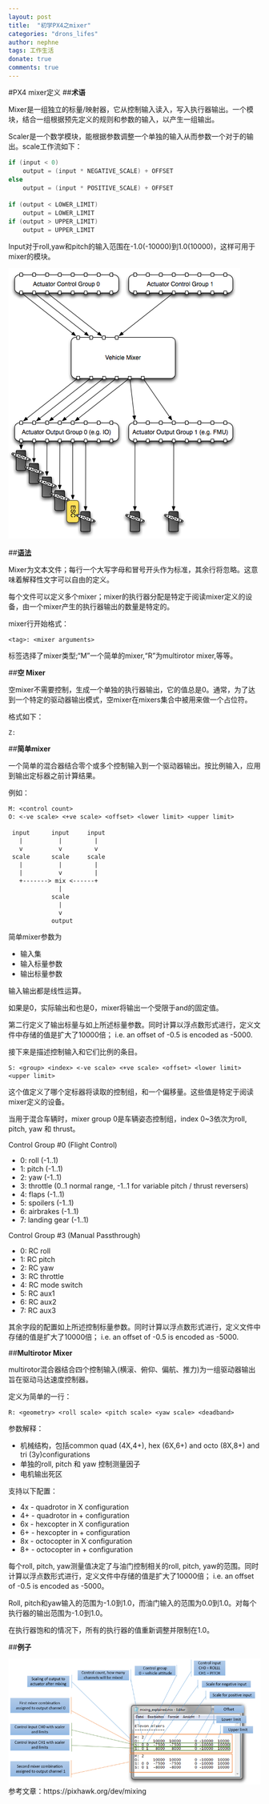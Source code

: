 ```yaml
---
layout: post
title:  "初学PX4之mixer"
categories: "drons_lifes"
author: nephne
tags: 工作生活
donate: true
comments: true
---
```

#PX4 mixer定义
##**术语**

Mixer是一组独立的标量/映射器，它从控制输入读入，写入执行器输出。一个模块，结合一组根据预先定义的规则和参数的输入，以产生一组输出。    

Scaler是一个数学模块，能根据参数调整一个单独的输入从而参数一个对于的输出。scale工作流如下：

```c
if (input < 0)
    output = (input * NEGATIVE_SCALE) + OFFSET
else
    output = (input * POSITIVE_SCALE) + OFFSET

if (output < LOWER_LIMIT)
    output = LOWER_LIMIT
if (output > UPPER_LIMIT)
    output = UPPER_LIMIT
```

Input对于roll,yaw和pitch的输入范围在-1.0(-10000)到1.0(10000)，这样可用于mixer的模块。

<!--more-->
<img src="/images/mixer.png" style="max-width:100%;"/>

##**[语法](https://github.com/PX4/Firmware/blob/master/ROMFS/px4fmu_common/mixers/README.md)**

Mixer为文本文件；每行一个大写字母和冒号开头作为标准，其余行将忽略。这意味着解释性文字可以自由的定义。    

每个文件可以定义多个mixer；mixer的执行器分配是特定于阅读mixer定义的设备，由一个mixer产生的执行器输出的数量是特定的。   

mixer行开始格式：

	<tag>: <mixer arguments>

标签选择了mixer类型;“M”一个简单的mixer,“R”为multirotor mixer,等等。

##**空 Mixer**

空mixer不需要控制，生成一个单独的执行器输出，它的值总是0。通常，为了达到一个特定的驱动器输出模式，空mixer在mixers集合中被用来做一个占位符。

格式如下：

	Z:

##**简单mixer**

一个简单的混合器结合零个或多个控制输入到一个驱动器输出。按比例输入，应用到输出定标器之前计算结果。   

<!--more-->
例如：

	M: <control count>
	O: <-ve scale> <+ve scale> <offset> <lower limit> <upper limit>

	 input      input     input
	   |          |         |
	   v          v         v
	 scale      scale     scale
	   |          |         |
	   |          v         |
	   +-------> mix <------+
	              |
	            scale
	              |
	              v
	            output

简单mixer参数为 

- 输入集
- 输入标量参数
- 输出标量参数   

输入输出都是线性运算。

如果是0，实际输出和也是0，mixer将输出一个受限于and的固定值。   

第二行定义了输出标量与如上所述标量参数。同时计算以浮点数形式进行，定义文件中存储的值是扩大了10000倍； i.e. an offset of -0.5 is encoded as -5000.   

接下来是描述控制输入和它们比例的条目。

	S: <group> <index> <-ve scale> <+ve scale> <offset> <lower limit> <upper limit>

这个值定义了哪个定标器将读取的控制组，和一个偏移量。这些值是特定于阅读mixer定义的设备。   

当用于混合车辆时，mixer group 0是车辆姿态控制组，index 0~3依次为roll, pitch, yaw 和 thrust。      

Control Group #0 (Flight Control)

- 0: roll (-1..1)
- 1: pitch (-1..1)
- 2: yaw (-1..1)
- 3: throttle (0..1 normal range, -1..1 for variable pitch / thrust reversers)
- 4: flaps (-1..1)
- 5: spoilers (-1..1)
- 6: airbrakes (-1..1)
- 7: landing gear (-1..1)

Control Group #3 (Manual Passthrough)

- 0: RC roll
- 1: RC pitch
- 2: RC yaw
- 3: RC throttle
- 4: RC mode switch
- 5: RC aux1
- 6: RC aux2
- 7: RC aux3

其余字段的配置如上所述控制标量参数。同时计算以浮点数形式进行，定义文件中存储的值是扩大了10000倍； i.e. an offset of -0.5 is encoded as -5000.      

##**Multirotor Mixer**

multirotor混合器结合四个控制输入(横滚、俯仰、偏航、推力)为一组驱动器输出旨在驱动马达速度控制器。   

定义为简单的一行：

	R: <geometry> <roll scale> <pitch scale> <yaw scale> <deadband>

参数解释：

- 机械结构，包括common quad (4X,4+), hex (6X,6+) and octo (8X,8+) and tri (3y)configurations
- 单独的roll, pitch 和 yaw 控制测量因子
- 电机输出死区

支持以下配置：

- 4x - quadrotor in X configuration
- 4+ - quadrotor in + configuration
- 6x - hexcopter in X configuration
- 6+ - hexcopter in + configuration
- 8x - octocopter in X configuration
- 8+ - octocopter in + configuration

每个roll, pitch, yaw测量值决定了与油门控制相关的roll, pitch, yaw的范围。同时计算以浮点数形式进行，定义文件中存储的值是扩大了10000倍； i.e. an offset of -0.5 is encoded as -5000。    

Roll, pitch和yaw输入的范围为-1.0到1.0，而油门输入的范围为0.0到1.0。对每个执行器的输出范围为-1.0到1.0。   

在执行器饱和的情况下，所有的执行器的值重新调整并限制在1.0。

##**例子**

<img src="/images/mixereg.png" style="max-width:100%;"/>

<br>
参考文章：https://pixhawk.org/dev/mixing